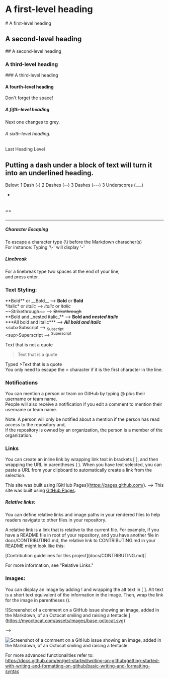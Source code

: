 # A first-level heading
\# A first-level heading
## A second-level heading
\## A second-level heading
### A third-level heading
\### A third-level heading
#### A fourth-level heading
Don't forget the space!
##### A fifth-level heading
Next one changes to grey.
###### A sixth-level heading.
Last Heading Level

Putting a dash under
a block of text
will turn it into an underlined heading.
-

Below: 1 Dash (-) 2 Dashes (--) 3 Dashes (---) 3 Underscores (___)

-
--
---
___
##### Character Escaping
To escape a character type (\\) before the Markdown characher(s)  
For instance: Typing '\\-' will display '\-'

##### Linebreak

For a linebreak type two spaces at the end of your line,  
and press enter.

### Text Styling:
\*\*Bold** or \_\_Bold__ --> **Bold** or __Bold__  
\*italic* or _italic_ --> *italic* or _italic_  
\~~Strikethrough~~ --> ~~Strikethrough~~  
\*\*Bold and \_nested italic_** --> **Bold and _nested italic_**  
\*\*\*All bold and italic*** --> ***All bold and italic***  
\<sub>Subscript</sub> --> <sub>Subscript</sub>  
\<sup>Superscript</sup> --> <sup>Superscript</sup>  
  
Text that is not a quote

>Text that is a quote  

Typed >Text that is a quote  
You only need to escape the > character if it is the first character in the line.

### Notifications

You can mention a person or team on GitHub by typing @ plus their username or team name.  
People will also receive a notification if you edit a comment to mention their username or team name.

Note: A person will only be notified about a mention if the person has read access to the repository and,  
if the repository is owned by an organization, the person is a member of the organization.

### Links

You can create an inline link by wrapping link text in brackets [ ], and then wrapping the URL in parentheses ( ).
When you have text selected, you can paste a URL from your clipboard to automatically create a link from the selection.

This site was built using \[GitHub Pages]\(https://pages.github.com/). --> This site was built using [GitHub Pages](https://pages.github.com/).

##### Relative links:

You can define relative links and image paths in your rendered files to help readers navigate to other files in your repository.

A relative link is a link that is relative to the current file. For example, if you have a README file in root of your repository, and you have another file in docs/CONTRIBUTING.md, the relative link to CONTRIBUTING.md in your README might look like this:

\[Contribution guidelines for this project]\(docs/CONTRIBUTING.md)|

For more information, see "Relative Links."

### Images: 

You can display an image by adding ! and wrapping the alt text in [ ]. 
Alt text is a short text equivalent of the information in the image. 
Then, wrap the link for the image in parentheses ().

\!\[Screenshot of a comment on a GitHub issue showing an image, added in the Markdown, of an Octocat smiling and raising a tentacle.]\(https://myoctocat.com/assets/images/base-octocat.svg)  

-->  

![Screenshot of a comment on a GitHub issue showing an image, added in the Markdown, of an Octocat smiling and raising a tentacle.](https://myoctocat.com/assets/images/base-octocat.svg)

For more advanced functionalities refer to:  
https://docs.github.com/en/get-started/writing-on-github/getting-started-with-writing-and-formatting-on-github/basic-writing-and-formatting-syntax
